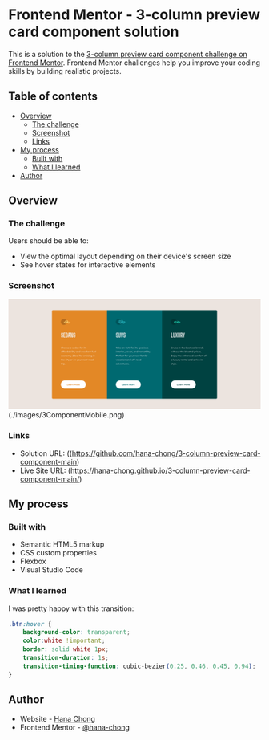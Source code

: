 # Frontend Mentor - 3-column preview card component solution

This is a solution to the [3-column preview card component challenge on Frontend Mentor](https://www.frontendmentor.io/challenges/3column-preview-card-component-pH92eAR2-). Frontend Mentor challenges help you improve your coding skills by building realistic projects. 

## Table of contents

- [Overview](#overview)
  - [The challenge](#the-challenge)
  - [Screenshot](#screenshot)
  - [Links](#links)
- [My process](#my-process)
  - [Built with](#built-with)
  - [What I learned](#what-i-learned)
- [Author](#author)

## Overview

### The challenge

Users should be able to:

- View the optimal layout depending on their device's screen size
- See hover states for interactive elements

### Screenshot

![](./images/3ComponentDesktop.png) (./images/3ComponentMobile.png)


### Links

- Solution URL: ((https://github.com/hana-chong/3-column-preview-card-component-main)
- Live Site URL: (https://hana-chong.github.io/3-column-preview-card-component-main/)

## My process

### Built with

- Semantic HTML5 markup
- CSS custom properties
- Flexbox
- Visual Studio Code

### What I learned

I was pretty happy with this transition: 

```css
.btn:hover {
    background-color: transparent;
    color:white !important;
    border: solid white 1px;
    transition-duration: 1s;
    transition-timing-function: cubic-bezier(0.25, 0.46, 0.45, 0.94);
}
```


## Author

- Website - [Hana Chong](https://www.githum.com/hana-chong.com)
- Frontend Mentor - [@hana-chong](https://www.frontendmentor.io/profile/hana-chong)

